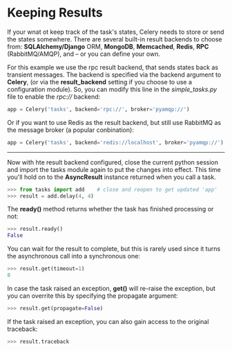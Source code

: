 # Keeping Results


If your wnat ot keep track of the task's states, Celery needs to store or send the states somewhere. There are several built-in result backends to choose from: **SQLAlchemy/Django** ORM, **MongoDB**, **Memcached**, **Redis**, **RPC** (RabbitMQ/AMQP), and – or you can define your own.

For this example we use the rpc result backend, that sends states back as transient messages. The backend is specified via the backend argument to **Celery**, (or via the **result_backend** setting if you choose to use a configuration module). So, you can modify this line in the *simple_tasks.py* file to enable the *rpc://* backend:

```py
app = Celery('tasks', backend='rpc://', broker='pyamqp://')
```

Or if you want to use Redis as the result backend, but still use RabbitMQ as the message broker (a popular conbination):

```py
app = Celery('tasks', backend='redis://localhost', broker='pyamqp://')
```

----------


Now with hte result backend configured, close the current python session and import the tasks module again to put the changes into effect. This time you'll hold on to the **AsyncResult** instance returned when you call a task.

```py
>>> from tasks import add    # close and reopen to get updated 'app'
>>> result = add.delay(4, 4)
```

The **ready()** method returns whether the task has finished processing or not:

```py
>>> result.ready()
False
```

You can wait for the result to complete, but this is rarely used since it turns the asynchronous call into a synchronous one:

```py
>>> result.get(timeout=1)
8
```

In case the task raised an exception, **get()** will re-raise the exception, but you can overrite this by specifying the propagate argument:

```py
>>> result.get(propagate=False)
```

If the task raised an exception, you can also gain access to the original traceback:

```py
>>> result.traceback
```